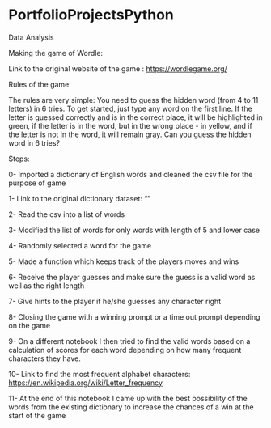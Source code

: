 # PortfolioProjectsPython
Data Analysis

Making the game of Wordle:

Link to the original website of the game : https://wordlegame.org/

Rules of the game: 

The rules are very simple: You need to guess the hidden word (from 4 to 11 letters) in 6 tries. To get started, just type any word on the first line. If the letter is guessed correctly and is in the correct place, it will be highlighted in green, if the letter is in the word, but in the wrong place - in yellow, and if the letter is not in the word, it will remain gray. Can you guess the hidden word in 6 tries?

Steps: 

0-	 Imported a dictionary of English words and cleaned the csv file for the purpose of game

1-	 Link to the original dictionary dataset: “”

2-	Read the csv into a list of words

3-	Modified the list of words for only words with length of 5 and lower case 

4-	Randomly selected a word for the game

5-	Made a function which keeps track of the players moves and wins

6-	Receive the player guesses and make sure the guess is a valid word as well as the right length

7-	Give hints to the player if he/she guesses any character right

8-	Closing the game with a winning prompt or a time out prompt depending on the game

9-	On a different notebook I then tried to find the valid words based on a calculation of scores for each word depending on how many frequent characters they have.

10-	Link to find the most frequent alphabet characters: https://en.wikipedia.org/wiki/Letter_frequency

11-	At the end of this notebook I came up with the best possibility of the words from the existing dictionary to increase the chances of a win at the start of the game






